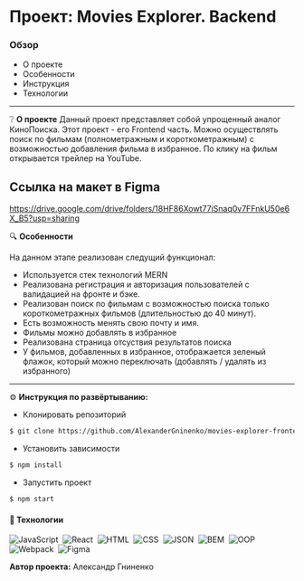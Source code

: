 # Проект: Movies Explorer. Backend

### Обзор
* О проекте
* Особенности
* Инструкция
* Технологии
___

❔ **О проекте**
Данный проект представляет собой упрощенный аналог КиноПоиска. Этот проект - его Frontend часть.
Можно осуществлять поиск по фильмам (полнометражным и короткометражным) с возможностью добавления фильма в избранное.
По клику на фильм открывается трейлер на YouTube.


## Ссылка на макет в Figma

https://drive.google.com/drive/folders/18HF86Xowt77iSnaq0v7FFnkU50e6X_B5?usp=sharing

🔍 **Особенности**

На данном этапе реализован следущий функционал:
* Используется стек технологий MERN
* Реализована регистрация и авторизация пользователей c валидацией на фронте и бэке.
* Реализован поиск по фильмам с возможностью поиска только короткометражных фильмов (длительностью до 40 минут).
* Есть возможность менять свою почту и имя.
* Фильмы можно добавлять в избранное
* Реализована страница отсуствия результатов поиска
* У фильмов, добавленных в избранное, отображается зеленый флажок, который можно переключать (добавлять / удалять из избранного)

___

⚙️ **Инструкция по развёртыванию:**
* Клонировать репозиторий
```sh
$ git clone https://github.com/AlexanderGninenko/movies-explorer-frontend.git
```
* Установить зависимости
```sh
$ npm install
```
* Запустить проект
```sh
$ npm start
```

#### 🔧 Технологии
![JavaScript](https://img.shields.io/badge/-JavaScript-05122A?style=flat&logo=javascript)&nbsp;
![React](https://img.shields.io/badge/-React-05122A?style=flat&logo=react)&nbsp;
![HTML](https://img.shields.io/badge/-HTML-05122A?style=flat&logo=HTML5)&nbsp;
![CSS](https://img.shields.io/badge/-CSS-05122A?style=flat&logo=CSS3&logoColor=1572B6)&nbsp;
![JSON](https://img.shields.io/badge/-JSON-05122A?style=flat&logo=JSON)&nbsp;
![BEM](https://img.shields.io/badge/-BEM-05122A?style=flat&logo=BEM)&nbsp;
![OOP](https://img.shields.io/badge/-ООП-05122A?style=flat&logo=StackShare&logoColor=green)\
![Webpack](https://img.shields.io/badge/-Webpack-05122A?style=flat&logo=Webpack)&nbsp;
![Figma](https://img.shields.io/badge/-Figma-05122A?style=flat&logo=Figma)&nbsp;


**Автор проекта:**  Александр Гниненко
